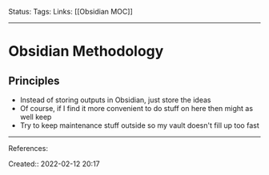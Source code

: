 Status: 
Tags: 
Links: [[Obsidian MOC]]
___

# Obsidian Methodology
## Principles
- Instead of storing outputs in Obsidian, just store the ideas
- Of course, if I find it more convenient to do stuff on here then might as well keep
- Try to keep maintenance stuff outside so my vault doesn't fill up too fast
___
References:

Created:: 2022-02-12 20:17
